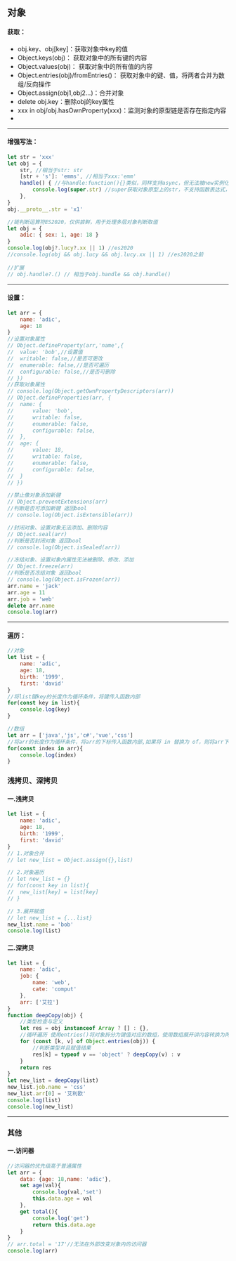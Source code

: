 ## 对象

#### 获取：

- obj.key、obj[key]：获取对象中key的值
- Object.keys(obj)： 获取对象中的所有键的内容
- Object.values(obj)： 获取对象中的所有值的内容
- Object.entries(obj)/fromEntries()： 获取对象中的键、值，将两者合并为数组/反向操作
- Object.assign(obj1,obj2...)：合并对象
- delete obj.key：删除obj的key属性
- xxx in obj/obj.hasOwnProperty(xxx)：监测对象的原型链是否存在指定内容
- 

------

#### 增强写法：

```javascript
let str = 'xxx'
let obj = {
	str, //相当于str: str
	[str + 's']: 'emms', //相当于xxx:'emm'
	handle() { //与handle:function(){}类似，同样支持async，但无法被new实例化
		console.log(super.str) //super获取对象原型上的str，不支持函数表达式，这里输出x1
	},
}
obj.__proto__.str = 'x1'
```

```javascript
//链判断运算符ES2020，仅供尝鲜，用于处理多层对象判断取值
let obj = {
	adic: { sex: 1, age: 18 }
}
console.log(obj?.lucy?.xx || 1) //es2020
//console.log(obj && obj.lucy && obj.lucy.xx || 1) //es2020之前      
            
//扩展
// obj.handle?.() // 相当于obj.handle && obj.handle()
```

------

#### 设置：

```javascript
let arr = {
	name: 'adic',
	age: 18
}
//设置对象属性
// Object.defineProperty(arr,'name',{
// 	value: 'bob',//设置值
// 	writable: false,//是否可更改
// 	enumerable: false,//是否可遍历
// 	configurable: false,//是否可删除
// })
//获取对象属性
// console.log(Object.getOwnPropertyDescriptors(arr))
// Object.defineProperties(arr, {
// 	name: {
// 		value: 'bob',
// 		writable: false,
// 		enumerable: false,
// 		configurable: false,
// 	},
// 	age: {
// 		value: 18,
// 		writable: false,
// 		enumerable: false,
// 		configurable: false,
// 	}
// })

//禁止像对象添加新键
// Object.preventExtensions(arr)
//判断是否可添加新键 返回bool
// console.log(Object.isExtensible(arr))

//封闭对象、设置对象无法添加、删除内容
// Object.seal(arr)
//判断是否封闭对象 返回bool
// console.log(Object.isSealed(arr))

//冻结对象、设置对象内属性无法被删除、修改、添加
// Object.freeze(arr)
//判断是否冻结对象 返回bool
// console.log(Object.isFrozen(arr))
arr.name = 'jack'
arr.age = 11
arr.job = 'web'
delete arr.name
console.log(arr)
```

------

#### 遍历：

```javascript
//对象
let list = {
	name: 'adic',
	age: 18,
	birth: '1999',
	first: 'david'
}
//将list键key的长度作为循环条件，将键传入函数内部
for(const key in list){
	console.log(key)
}

//数组
let arr = ['java','js','c#','vue','css']
//将arr的长度作为循环条件，将arr的下标传入函数内部,如果将 in 替换为 of，则将arr下标对应的内容传入函数内部
for(const index in arr){
	console.log(index)
}
```

### 浅拷贝、深拷贝

#### 一.浅拷贝

```javascript
let list = {
	name: 'adic',
	age: 18,
	birth: '1999',
	first: 'david'
}
// 1.对象合并
// let new_list = Object.assign({},list)

// 2.对象遍历
// let new_list = {}
// for(const key in list){
// 	new_list[key] = list[key]
// }

// 3.展开赋值
// let new_list = {...list}
new_list.name = 'bob'
console.log(list)
```

#### 二.深拷贝

```javascript
let list = {
	name: 'adic',
	job: {
		name: 'web',
		cate: 'comput'
	},
	arr: ['艾拉']
}
function deepCopy(obj) {
	//类型检查与定义
	let res = obj instanceof Array ? [] : {},
	//循环遍历 使用entries()将对象拆分为键值对应的数组，使用数组展开讲内容转换为两个单项k v
	for (const [k, v] of Object.entries(obj)) {
		//判断类型并且赋值结果
		res[k] = typeof v == 'object' ? deepCopy(v) : v
	}
	return res
}
let new_list = deepCopy(list)
new_list.job.name = 'css'
new_list.arr[0] = '艾利欧'
console.log(list)
console.log(new_list)
```

------

### 其他

#### 一.访问器

```javascript
//访问器的优先级高于普通属性
let arr = {
	data: {age: 18,name: 'adic'},
	set age(val){
		console.log(val,'set')
		this.data.age = val
	},
	get total(){
		console.log('get')
		return this.data.age	
	}
}
// arr.total = '17'//无法在外部改变对象内的访问器
console.log(arr)
```

